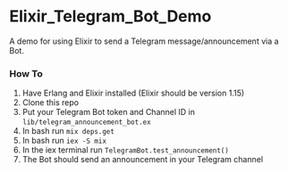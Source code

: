 # Elixir_Telegram_Bot_Demo
A demo for using Elixir to send a Telegram message/announcement via a Bot.

### How To
1. Have Erlang and Elixir installed (Elixir should be version 1.15)
2. Clone this repo
3. Put your Telegram Bot token and Channel ID in `lib/telegram_announcement_bot.ex`
3. In bash run `mix deps.get`
4. In bash run `iex -S mix`
5. In the iex terminal run `TelegramBot.test_announcement()`
6. The Bot should send an announcement in your Telegram channel